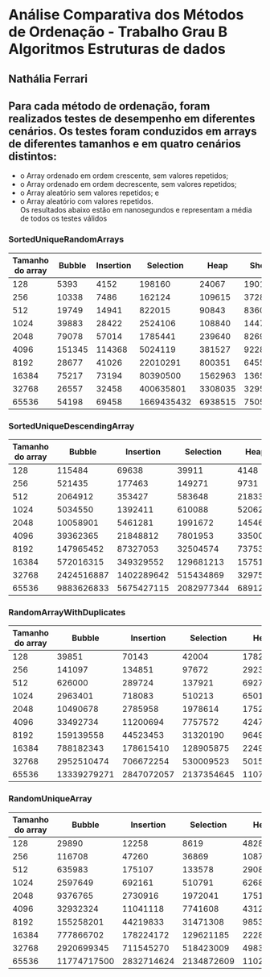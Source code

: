 # Análise Comparativa dos Métodos de Ordenação - Trabalho Grau B Algoritmos Estruturas de dados
## Nathália Ferrari
## Para cada método de ordenação, foram realizados testes de desempenho em diferentes cenários. Os testes foram conduzidos em arrays de diferentes tamanhos e em quatro cenários distintos:<br />
- o Array ordenado em ordem crescente, sem valores repetidos;  <br />
- o Array ordenado em ordem decrescente, sem valores repetidos;<br />
- o Array aleatório sem valores repetidos; e<br />
- o Array aleatório com valores repetidos.<br />Os resultados abaixo estão em nanosegundos e representam a média de todos os testes válidos

### SortedUniqueRandomArrays
Tamanho do array | Bubble | Insertion | Selection | Heap | Shell | Merge | Quick
--- | --- | --- | --- | --- | --- | --- | ---
128|5393|4152|198160|24067|19011|74065|40229|
256|10338|7486|162124|109615|37282|99958|50666|
512|19749|14941|822015|90843|83601|217593|48500|
1024|39883|28422|2524106|108840|144708|364426|20864|
2048|79078|57014|1785441|239640|82694|758099|43661|
4096|151345|114368|5024119|381527|92286|1512051|92689|
8192|28677|41026|22010291|800351|64559|332928|199552|
16384|75217|73194|80390500|1562963|136536|762011|404577|
32768|26557|32458|400635801|3308035|329551|1419296|869531|
65536|54198|69458|1669435432|6938515|750520|3108004|1839296|

### SortedUniqueDescendingArray
Tamanho do array | Bubble | Insertion | Selection | Heap | Shell | Merge | Quick
--- | --- | --- | --- | --- | --- | --- | ---
128|115484|69638|39911|4148|24719|30027|2157|
256|521435|177463|149271|9731|14472|18245|4685|
512|2064912|353427|583648|21833|30235|143226|10421|
1024|5034550|1392411|610088|52062|84324|311939|22763|
2048|10058901|5461281|1991672|145464|45023|668911|50486|
4096|39362365|21848812|7801953|335005|90476|167135|105444|
8192|147965452|87327053|32504574|737535|188187|342234|219162|
16384|572016315|349329552|129681213|1575182|491560|740291|456147|
32768|2424516887|1402289642|515434869|3297510|979722|1538217|979754|
65536|9883626833|5675427115|2082977344|6891218|1994031|3667041|2085360|

### RandomArrayWithDuplicates
Tamanho do array | Bubble | Insertion | Selection | Heap | Shell | Merge | Quick
--- | --- | --- | --- | --- | --- | --- | ---
128|39851|70143|42004|17828|12773|31797|11934|
256|141097|134851|97672|29234|25505|25516|18444|
512|626000|289724|137921|69271|59616|62357|42557|
1024|2963401|718083|510213|65018|152448|68551|54999|
2048|10490678|2785958|1978614|175255|172680|164631|118521|
4096|33492734|11200694|7757572|424776|403610|385411|278845|
8192|159139558|44523453|31320190|964968|943970|836312|598321|
16384|788182343|178615410|128905875|2249671|2240942|1868018|1313599|
32768|2952510474|706672254|530009523|5015375|5071036|3969939|2886754|
65536|13339279271|2847072057|2137354645|11076328|11704079|9073069|6352125|

### RandomUniqueArray
Tamanho do array | Bubble | Insertion | Selection | Heap | Shell | Merge | Quick
--- | --- | --- | --- | --- | --- | --- | ---
128|29890|12258|8619|4828|2348|5143|2513|
256|116708|47260|36869|10875|5927|11694|5531|
512|635983|175107|133578|29083|19166|25140|14296|
1024|2597649|692161|510791|62687|73675|68611|39890|
2048|9376765|2730916|1972041|175166|178875|168819|118364|
4096|32932324|11041118|7741608|431222|415734|376979|279333|
8192|155258201|44219833|31471308|985363|962328|844541|590583|
16384|777866702|178224172|129621185|2228714|2265821|1849694|1302432|
32768|2920699345|711545270|518423009|4983770|5086809|4167101|2768069|
65536|11774717500|2832714624|2134872609|11026000|11614636|9212226|6112645|
